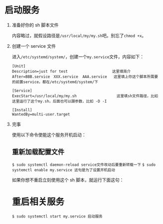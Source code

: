 # 启动服务

1. 准备好你的 sh 脚本文件

   内容略过，就假设路径是`/usr/local/my/my.sh`吧。别忘了`chmod +x`。

2. 创建一个 service 文件

   进入`/etc/systemd/system/`，创建一个`my.service`文件，内容如下：

   ```service
   [Unit]
   Description=just for test                    这里填简介
   After=BBB.service　XXX.service  AAA.service   这里填上你这个脚本所需要的前置service，都在/etc/systemd/system/下

   [Service]
   ExecStart=/usr/local/my/my.sh                  这里填sh文件路径，比如这里运行了这个my.sh，后面也可以跟参数，比如 -D -I

   [Install]
   WantedBy=multi-user.target
   ```

3. 完事

   使用以下命令使能这个服务开机启动：

   ## 重新加载配置文件

   `$ sudo systemctl daemon-reload service文件改动后要重新转载一下`
   `$ sudo systemctl enable my.service 这句是为了设置开机启动`

   如果你想不重启立刻使用这个 sh 脚本，就运行下面这句：

   # 重启相关服务

   `$ sudo systemctl start my.service 启动服务`

